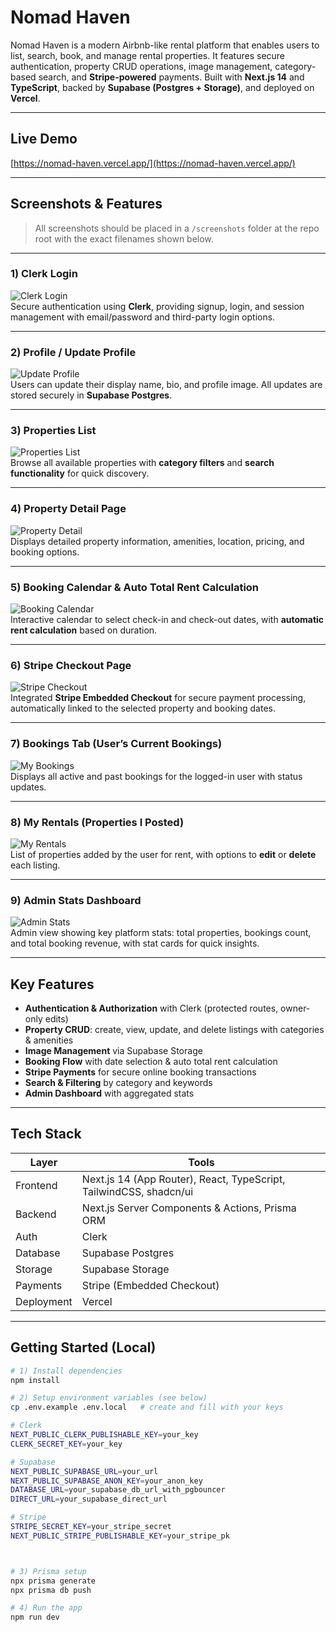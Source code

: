# Nomad Haven

Nomad Haven is a modern Airbnb-like rental platform that enables users to list, search, book, and manage rental properties. It features secure authentication, property CRUD operations, image management, category-based search, and **Stripe-powered** payments. Built with **Next.js 14** and **TypeScript**, backed by **Supabase (Postgres + Storage)**, and deployed on **Vercel**.

---

## Live Demo

[https://nomad-haven.vercel.app/](https://nomad-haven.vercel.app/)

---

## Screenshots & Features

> All screenshots should be placed in a `/screenshots` folder at the repo root with the exact filenames shown below.

---

### 1) Clerk Login
![Clerk Login](screenshots/01_clerk_login.png)  
Secure authentication using **Clerk**, providing signup, login, and session management with email/password and third-party login options.

---

### 2) Profile / Update Profile
![Update Profile](screenshots/02_profile_update.png)  
Users can update their display name, bio, and profile image. All updates are stored securely in **Supabase Postgres**.

---

### 3) Properties List
![Properties List](screenshots/03_properties_list.png)  
Browse all available properties with **category filters** and **search functionality** for quick discovery.

---

### 4) Property Detail Page
![Property Detail](screenshots/04_property_detail.png)  
Displays detailed property information, amenities, location, pricing, and booking options.

---

### 5) Booking Calendar & Auto Total Rent Calculation
![Booking Calendar](screenshots/05_booking_calendar_total.png)  
Interactive calendar to select check-in and check-out dates, with **automatic rent calculation** based on duration.

---

### 6) Stripe Checkout Page
![Stripe Checkout](screenshots/06_stripe_checkout.png)  
Integrated **Stripe Embedded Checkout** for secure payment processing, automatically linked to the selected property and booking dates.

---

### 7) Bookings Tab (User’s Current Bookings)
![My Bookings](screenshots/07_my_bookings.png)  
Displays all active and past bookings for the logged-in user with status updates.

---

### 8) My Rentals (Properties I Posted)
![My Rentals](screenshots/08_my_rentals.png)  
List of properties added by the user for rent, with options to **edit** or **delete** each listing.

---

### 9) Admin Stats Dashboard
![Admin Stats](screenshots/09_admin_stats.png)  
Admin view showing key platform stats: total properties, bookings count, and total booking revenue, with stat cards for quick insights.

---

## Key Features

- **Authentication & Authorization** with Clerk (protected routes, owner-only edits)
- **Property CRUD**: create, view, update, and delete listings with categories & amenities
- **Image Management** via Supabase Storage
- **Booking Flow** with date selection & auto total rent calculation
- **Stripe Payments** for secure online booking transactions
- **Search & Filtering** by category and keywords
- **Admin Dashboard** with aggregated stats

---

## Tech Stack

| Layer        | Tools |
|-------------|-------|
| Frontend    | Next.js 14 (App Router), React, TypeScript, TailwindCSS, shadcn/ui |
| Backend     | Next.js Server Components & Actions, Prisma ORM |
| Auth        | Clerk |
| Database    | Supabase Postgres |
| Storage     | Supabase Storage |
| Payments    | Stripe (Embedded Checkout) |
| Deployment  | Vercel |

---

## Getting Started (Local)

```bash
# 1) Install dependencies
npm install

# 2) Setup environment variables (see below)
cp .env.example .env.local   # create and fill with your keys

# Clerk
NEXT_PUBLIC_CLERK_PUBLISHABLE_KEY=your_key
CLERK_SECRET_KEY=your_key

# Supabase
NEXT_PUBLIC_SUPABASE_URL=your_url
NEXT_PUBLIC_SUPABASE_ANON_KEY=your_anon_key
DATABASE_URL=your_supabase_db_url_with_pgbouncer
DIRECT_URL=your_supabase_direct_url

# Stripe
STRIPE_SECRET_KEY=your_stripe_secret
NEXT_PUBLIC_STRIPE_PUBLISHABLE_KEY=your_stripe_pk



# 3) Prisma setup
npx prisma generate
npx prisma db push

# 4) Run the app
npm run dev

